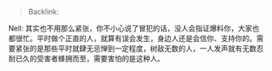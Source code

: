 > Backlink: 

Nell: 其实也不用那么紧张，你不小心说了冒犯的话，没人会指证爆料你，大家也都很忙。平时做个正直的人，就算有误会发生，身边人还是会信你、支持你的。需要紧张的是那些平时就肆无忌惮到一定程度，树敌无数的人，一人发声就有无数忍耐已久的受害者蜂拥而至，需要害怕的是这种人。